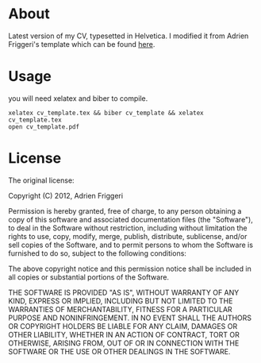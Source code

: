 # About
Latest version of my CV, typesetted in Helvetica. I modified it from Adrien Friggeri's template which can be found [here](http://www.latextemplates.com/template/friggeri-resume-cv).


# Usage
you will need xelatex and biber to compile.

```
xelatex cv_template.tex && biber cv_template && xelatex cv_template.tex
open cv_template.pdf
```

# License
The original license:

Copyright (C) 2012, Adrien Friggeri

Permission is hereby granted, free of charge, to any person obtaining a copy of this software and associated documentation files (the "Software"), to deal in the Software without restriction, including without limitation the rights to use, copy, modify, merge, publish, distribute, sublicense, and/or sell copies of the Software, and to permit persons to whom the Software is furnished to do so, subject to the following conditions:

The above copyright notice and this permission notice shall be included in all copies or substantial portions of the Software.

THE SOFTWARE IS PROVIDED "AS IS", WITHOUT WARRANTY OF ANY KIND, EXPRESS OR IMPLIED, INCLUDING BUT NOT LIMITED TO THE WARRANTIES OF MERCHANTABILITY, FITNESS FOR A PARTICULAR PURPOSE AND NONINFRINGEMENT. IN NO EVENT SHALL THE AUTHORS OR COPYRIGHT HOLDERS BE LIABLE FOR ANY CLAIM, DAMAGES OR OTHER LIABILITY, WHETHER IN AN ACTION OF CONTRACT, TORT OR OTHERWISE, ARISING FROM, OUT OF OR IN CONNECTION WITH THE SOFTWARE OR THE USE OR OTHER DEALINGS IN THE SOFTWARE.
